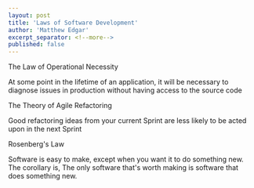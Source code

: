```yaml
---
layout: post
title: 'Laws of Software Development'
author: 'Matthew Edgar'
excerpt_separator: <!--more-->
published: false
---
```


The Law of Operational Necessity

At some point in the lifetime of an application, it will be necessary to diagnose issues in production without having access to the source code

The Theory of Agile Refactoring

Good refactoring ideas from your current Sprint are less likely to be acted upon in the next Sprint

Rosenberg's Law
 
Software is easy to make, except when you want it to do something new.  The corollary is, The only software that's worth making is software that does something new.
